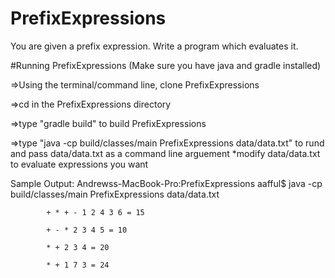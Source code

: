 # PrefixExpressions
 You are given a prefix expression. Write a program which evaluates it.

#Running PrefixExpressions (Make sure you have java and gradle installed)

=>Using the terminal/command line, clone PrefixExpressions 

=>cd in the PrefixExpressions directory

=>type "gradle build" to build PrefixExpressions

=>type "java -cp build/classes/main PrefixExpressions data/data.txt" to rund and pass data/data.txt as a command line arguement
   *modify data/data.txt to evaluate expressions you want
   
   
Sample Output:
Andrewss-MacBook-Pro:PrefixExpressions aafful$ java -cp build/classes/main PrefixExpressions data/data.txt
					
			+ * + - 1 2 4 3 6 = 15
					
			+ - * 2 3 4 5 = 10
					
			* + 2 3 4 = 20
					
			* + 1 7 3 = 24
 
 
